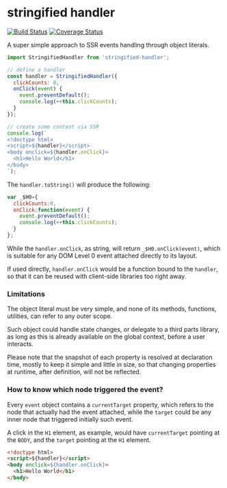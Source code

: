 # stringified handler

[![Build Status](https://travis-ci.com/WebReflection/stringified-handler.svg?branch=master)](https://travis-ci.com/WebReflection/stringified-handler) [![Coverage Status](https://coveralls.io/repos/github/WebReflection/stringified-handler/badge.svg?branch=master)](https://coveralls.io/github/WebReflection/stringified-handler?branch=master)

A super simple approach to SSR events handling through object literals.

```js
import StringifiedHandler from 'stringified-handler';

// define a handler
const handler = StringifiedHandler({
  clickCounts: 0,
  onClick(event) {
    event.preventDefault();
    console.log(++this.clickCounts);
  }
});

// create some content via SSR
console.log(`
<!doctype html>
<script>${handler}</script>
<body onclick=${handler.onClick}>
  <h1>Hello World</h1>
</body>
`);
```

The `handler.toString()` will produce the following:

```js
var _$H0={
  clickCounts:0,
  onClick:function(event) {
    event.preventDefault();
    console.log(++this.clickCounts);
  }
};
```

While the `handler.onClick`, as string, will return `_$H0.onClick(event)`, which is suitable for any DOM Level 0 event attached directly to its layout.

If used directly, `handler.onClick` would be a function bound to the `handler`, so that it can be reused with client-side libraries too right away.



### Limitations

The object literal must be very simple, and none of its methods, functions, utilities, can refer to any outer scope.

Such object could handle state changes, or delegate to a third parts library, as long as this is already available on the global context, before a user interacts.

Please note that the snapshot of each property is resolved at declaration time, mostly to keep it simple and little in size, so that changing properties at runtime, after definition, will not be reflected.



### How to know which node triggered the event?

Every `event` object contains a `currentTarget` property, which refers to the node that actually had the event attached, while the `target` could be any inner node that triggered initially such event.

A click in the `H1` element, as example, would have `currentTarget` pointing at the `BODY`, and the `target` pointing at the `H1` element.

```html
<!doctype html>
<script>${handler}</script>
<body onclick=${handler.onClick}>
  <h1>Hello World</h1>
</body>
```
